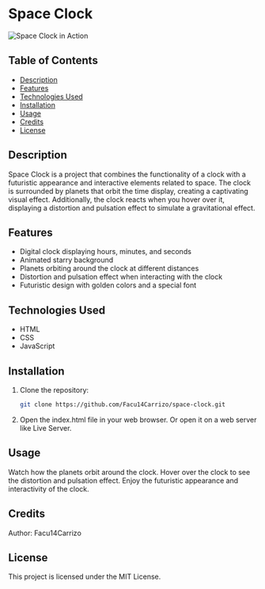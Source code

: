 # Space Clock

![Space Clock in Action](Assets/SpaceClock.gif)

## Table of Contents
- [Description](#description)
- [Features](#features)
- [Technologies Used](#technologies-used)
- [Installation](#installation)
- [Usage](#usage)
- [Credits](#credits)
- [License](#license)

## Description

Space Clock is a project that combines the functionality of a clock with a futuristic appearance and interactive elements related to space. The clock is surrounded by planets that orbit the time display, creating a captivating visual effect. Additionally, the clock reacts when you hover over it, displaying a distortion and pulsation effect to simulate a gravitational effect.

## Features

- Digital clock displaying hours, minutes, and seconds
- Animated starry background
- Planets orbiting around the clock at different distances
- Distortion and pulsation effect when interacting with the clock
- Futuristic design with golden colors and a special font

## Technologies Used

- HTML
- CSS
- JavaScript

## Installation

1. Clone the repository:
   ```bash
   git clone https://github.com/Facu14Carrizo/space-clock.git

2. Open the index.html file in your web browser.
Or open it on a web server like Live Server.

## Usage

Watch how the planets orbit around the clock.
Hover over the clock to see the distortion and pulsation effect.
Enjoy the futuristic appearance and interactivity of the clock.

## Credits
Author: Facu14Carrizo

## License
This project is licensed under the MIT License.
